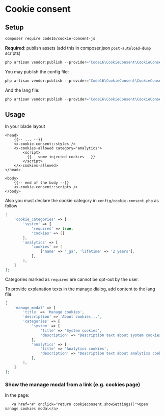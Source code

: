 # Cookie consent

## Setup
```bash
composer require code16/cookie-consent-js
```

**Required**: publish assets (add this in composer.json `post-autoload-dump` scripts)
```php
php artisan vendor:publish --provider='Code16\CookieConsent\CookieConsentServiceProvider' --tag=assets --force
```

You may publish the config file:

```php
php artisan vendor:publish --provider="Code16\CookieConsent\CookieConsentServiceProvider" --tag=config
```

And the lang file:

```php
php artisan vendor:publish --provider="Code16\CookieConsent\CookieConsentServiceProvider" --tag=lang
```

## Usage

In your blade layout
```blade
<head>
    {{-- ... --}}
    <x-cookie-consent::styles />
    <x-cookies-allowed category="analytics">
        <script>
          {{-- some injected cookies --}}
        </script>
    </x-cookies-allowed>
</head>

<body>
    {{-- end of the body --}}
    <x-cookie-consent::scripts />
</body>
```

Also you must declare the cookie category in `config/cookie-consent.php` as follow
```php
[
    'cookie_categories' => [
        'system' => [
            'required' => true,
            'cookies' => []
        ],
        'analytics' => [
            'cookies' => [
                ['name' => '_ga', 'lifetime' => '2 years'],
            ],
        ],
    ]
];
```

Categories marked as `required` are cannot be opt-out by the user.

To provide explanation texts in the manage dialog, add content to the lang file:
```php
[
    'manage_modal' => [
        'title' => 'Manage cookies',
        'description' => 'About cookies...',
        'categories' => [
            'system' => [
                'title' => 'System cookies',
                'description' => "Description text about system cookies",
            ],
            'analytics' => [
                'title' => 'Analytics cookies',
                'description' => "Description text about analytics cookies",
            ],
        ],
    ]
];
```

### Show the manage modal from a link (e.g. cookies page)
In the page:
```blade
   <a href="#" onclick="return cookieconsent.showSettings()">Open manage cookies modal</a>
```
